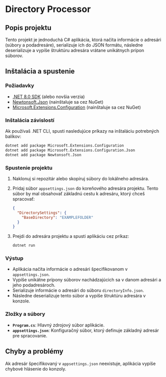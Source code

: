 # Directory Processor

## Popis projektu

Tento projekt je jednoduchá C# aplikácia, ktorá načíta informácie o adresári (súbory a podadresáre), serializuje ich do JSON formátu, následne deserializuje a vypíše štruktúru adresára vrátane unikátnych prípon súborov.

## Inštalácia a spustenie

### Požiadavky

- [.NET 8.0 SDK](https://dotnet.microsoft.com/en-us/download/dotnet/8.0) (alebo novšia verzia)
- [Newtonsoft.Json](https://www.nuget.org/packages/Newtonsoft.Json) (nainštaluje sa cez NuGet)
- [Microsoft.Extensions.Configuration](https://www.nuget.org/packages/Microsoft.Extensions.Configuration) (nainštaluje sa cez NuGet)

### Inštalácia závislostí

Ak používaš .NET CLI, spusti nasledujúce príkazy na inštaláciu potrebných balíkov:

```bash
dotnet add package Microsoft.Extensions.Configuration
dotnet add package Microsoft.Extensions.Configuration.Json
dotnet add package Newtonsoft.Json
```
### Spustenie projektu

1. Naklonuj si repozitár alebo skopíruj súbory do lokálneho adresára.
2. Pridaj súbor `appsettings.json` do koreňového adresára projektu. Tento súbor by mal obsahovať základnú cestu k adresáru, ktorý chceš spracovať:

    ```json
    {
      "DirectorySettings": {
        "BaseDirectory": "EXAMPLEFOLDER"
      }
    }
    ```

3. Prejdi do adresára projektu a spusti aplikáciu cez príkaz:

    ```bash
    dotnet run
    ```

### Výstup

- Aplikácia načíta informácie o adresári špecifikovanom v `appsettings.json`.
- Vypíše unikátne prípony súborov nachádzajúcich sa v danom adresári a jeho podadresároch.
- Serializuje informácie o adresári do súboru `directoryInfo.json`.
- Následne deserializuje tento súbor a vypíše štruktúru adresára v konzole.

### Zložky a súbory

- **`Program.cs`**: Hlavný zdrojový súbor aplikácie.
- **`appsettings.json`**: Konfiguračný súbor, ktorý definuje základný adresár pre spracovanie.

## Chyby a problémy

Ak adresár špecifikovaný v `appsettings.json` neexistuje, aplikácia vypíše chybové hlásenie do konzoly.

